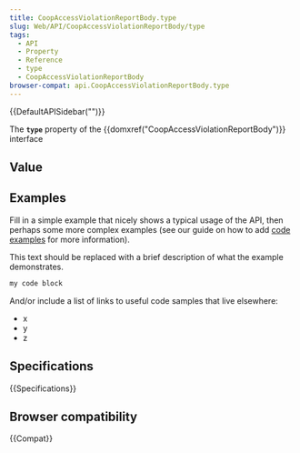 ```yaml
---
title: CoopAccessViolationReportBody.type
slug: Web/API/CoopAccessViolationReportBody/type
tags:
  - API
  - Property
  - Reference
  - type
  - CoopAccessViolationReportBody
browser-compat: api.CoopAccessViolationReportBody.type
---
```

{{DefaultAPISidebar("")}}

The **`type`** property of the {{domxref("CoopAccessViolationReportBody")}} interface 

## Value



## Examples

Fill in a simple example that nicely shows a typical usage of the API, then perhaps some more complex examples (see our guide on how to add [code examples](/en-US/docs/MDN/Contribute/Structures/Code_examples) for more information).

This text should be replaced with a brief description of what the example demonstrates.

```js
my code block
```

And/or include a list of links to useful code samples that live elsewhere:

*   x
*   y
*   z

## Specifications

{{Specifications}}

## Browser compatibility

{{Compat}}


